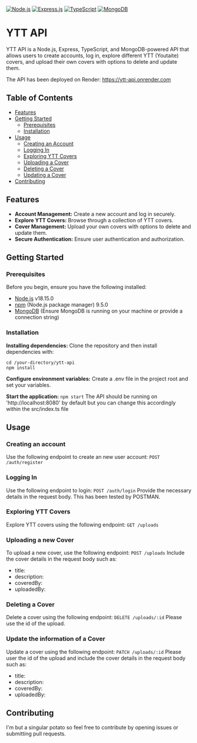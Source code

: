 [![Node.js](https://img.shields.io/badge/Node.js-v18.15.0-green?logo=node.js)](https://nodejs.org/)
[![Express.js](https://img.shields.io/badge/Express.js-4.18.2-blue?logo=express)](https://expressjs.com/)
[![TypeScript](https://img.shields.io/badge/TypeScript-5.3.3-blue?logo=typescript)](https://www.typescriptlang.org/)
[![MongoDB](https://img.shields.io/badge/MongoDB-latest-green?logo=mongodb)](https://www.mongodb.com/)

# YTT API
YTT API is a Node.js, Express, TypeScript, and MongoDB-powered API that allows users to create accounts, log in, explore different YTT (Youtaite) covers, and upload their own covers with options to delete and update them.

The API has been deployed on Render: https://ytt-api.onrender.com

## Table of Contents
- [Features](#features)
- [Getting Started](#getting-started)
  - [Prerequisites](#prerequisites)
  - [Installation](#installation)
- [Usage](#usage)
  - [Creating an Account](#creating-an-account)
  - [Logging In](#logging-in)
  - [Exploring YTT Covers](#exploring-ytt-covers)
  - [Uploading a Cover](#uploading-a-cover)
  - [Deleting a Cover](#deleting-a-cover)
  - [Updating a Cover](#updating-a-cover)
- [Contributing](#contributing)

## Features

- **Account Management:** Create a new account and log in securely.
- **Explore YTT Covers:** Browse through a collection of YTT covers.
- **Cover Management:** Upload your own covers with options to delete and update them.
- **Secure Authentication:** Ensure user authentication and authorization.

## Getting Started

### Prerequisites

Before you begin, ensure you have the following installed:

- [Node.js](https://nodejs.org/) v18.15.0
- [npm](https://www.npmjs.com/) (Node.js package manager) 9.5.0
- [MongoDB](https://www.mongodb.com/) (Ensure MongoDB is running on your machine or provide a connection string)

### Installation
**Installing dependencies:**
Clone the repository and then install dependencies with:
```
cd /your-directory/ytt-api 
npm install 
```


**Configure environment variables:**
Create a .env file in the project root and set your variables.

**Start the application:**
```npm start```
The API should be running on 'http://localhost:8080' by default but you can change this accordingly within the src/index.ts file

## Usage
### Creating an account
Use the following endpoint to create an new user account:
``` POST /auth/register ```
### Logging In
Use the following endpoint to login:
``` POST /auth/login ```
Provide the necessary details in the request body. This has been tested by POSTMAN.
### Exploring YTT Covers
Explore YTT covers using the following endpoint:
``` GET /uploads ```
### Uploading a new Cover
To upload a new cover, use the following endpoint:
``` POST /uploads ```
Include the cover details in the request body such as:
- title:
- description:
- coveredBy:
- uploadedBy:
### Deleting a Cover
Delete a cover using the following endpoint:
``` DELETE /uploads/:id ```
Please use the id of the upload.
### Update the information of a Cover
Update a cover using the following endpoint:
``` PATCH /uploads/:id ```
Please user the id of the upload and include the cover details in the request body such as:
- title:
- description:
- coveredBy:
- uploadedBy:

## Contributing

I'm but a singular potato so feel free to contribute by opening issues or submitting pull requests.

